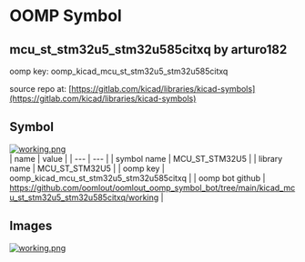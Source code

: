 # OOMP Symbol  
## mcu_st_stm32u5_stm32u585citxq  by arturo182  
  
oomp key: oomp_kicad_mcu_st_stm32u5_stm32u585citxq  
  
source repo at: [https://gitlab.com/kicad/libraries/kicad-symbols](https://gitlab.com/kicad/libraries/kicad-symbols)  
## Symbol  
  
[![working.png](working_600.png)](working.png)  
| name | value | 
| --- | --- | 
| symbol name | MCU_ST_STM32U5 | 
| library name | MCU_ST_STM32U5 | 
| oomp key | oomp_kicad_mcu_st_stm32u5_stm32u585citxq | 
| oomp bot github | https://github.com/oomlout/oomlout_oomp_symbol_bot/tree/main/kicad_mcu_st_stm32u5_stm32u585citxq/working | 
## Images  
  
[![working.png](working_140.png)](working.png)  
